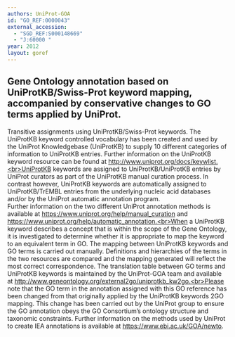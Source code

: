 ```yaml
---
authors: UniProt-GOA
id: "GO_REF:0000043"
external_accession: 
  - "SGD_REF:S000148669"
  - "J:60000 "
year: 2012
layout: goref
---
```


## Gene Ontology annotation based on UniProtKB/Swiss-Prot keyword mapping, accompanied by conservative changes to GO terms applied by UniProt.

Transitive assignments using UniProtKB/Swiss-Prot keywords. The UniProtKB keyword controlled vocabulary has been created and used by the UniProt Knowledgebase (UniProtKB) to supply 10 different categories of information to UniProtKB entries. Further information on the UniProtKB keyword resource can be found at http://www.uniprot.org/docs/keywlist.<br>UniProtKB keywords are assigned to UniProtKB/UniProtKB entries by UniProt curators as part of the UniProtKB manual curation process. In contrast however, UniProtKB keywords are automatically assigned to UniProtKB/TrEMBL entries from the underlying nucleic acid databases and/or by the UniProt automatic annotation program.<br>Further information on the two different UniProt annotation methods is available at https://www.uniprot.org/help/manual_curation and https://www.uniprot.org/help/automatic_annotation.<br>When a UniProtKB keyword describes a concept that is within the scope of the Gene Ontology, it is investigated to determine whether it is appropriate to map the keyword to an equivalent term in GO. The mapping between UniProtKB keywords and GO terms is carried out manually. Definitions and hierarchies of the terms in the two resources are compared and the mapping generated will reflect the most correct correspondence. The translation table between GO terms and UniProtKB keywords is maintained by the UniProt-GOA team and available at http://www.geneontology.org/external2go/uniprotkb_kw2go.<br>Please note that the GO term in the annotation assigned with this GO reference has been changed from that originally applied by the UniProtKB keywords 2GO mapping. This change has been carried out by the UniProt group to ensure the GO annotation obeys the GO Consortium’s ontology structure and taxonomic constraints. Further information on the methods used by UniProt to create IEA annotations is available at https://www.ebi.ac.uk/GOA/newto.
